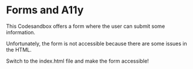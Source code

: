 # Forms and A11y

This Codesandbox offers a form where the user can submit some information.

Unfortunately, the form is not accessible because there are some issues in the HTML.

Switch to the index.html file and make the form accessible!

